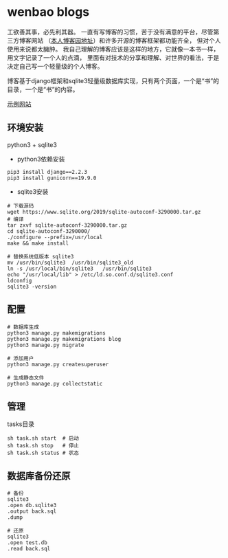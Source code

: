 # wenbao blogs

工欲善其事，必先利其器。 一直有写博客的习惯，苦于没有满意的平台，尽管第三方博客网站 （[本人博客园地址](https://cnblogs.com/wenbao)）和许多开源的博客框架都功能齐全， 但对个人使用来说都太臃肿。 我自己理解的博客应该是这样的地方，它就像一本书一样，用文字记录了一个人的点滴， 里面有对技术的分享和理解、对世界的看法，于是决定自己写一个轻量级的个人博客。

博客基于django框架和sqlite3轻量级数据库实现，只有两个页面，一个是“书”的目录，一个是“书”的内容。

[示例网站](http://www.oabnew.com/myblog)

## 环境安装

python3 + sqlite3

* python3依赖安装

```shell
pip3 install django==2.2.3
pip3 install gunicorn==19.9.0
```

* sqlite3安装

```shell
# 下载源码
wget https://www.sqlite.org/2019/sqlite-autoconf-3290000.tar.gz
# 编译
tar zxvf sqlite-autoconf-3290000.tar.gz 
cd sqlite-autoconf-3290000/
./configure --prefix=/usr/local
make && make install

# 替换系统低版本 sqlite3
mv /usr/bin/sqlite3  /usr/bin/sqlite3_old
ln -s /usr/local/bin/sqlite3   /usr/bin/sqlite3
echo "/usr/local/lib" > /etc/ld.so.conf.d/sqlite3.conf
ldconfig
sqlite3 -version
```

## 配置

```shell
# 数据库生成
python3 manage.py makemigrations
python3 manage.py makemigrations blog
python3 manage.py migrate

# 添加用户
python3 manage.py createsuperuser

# 生成静态文件
python3 manage.py collectstatic
```

## 管理

tasks目录

```shell
sh task.sh start  # 启动
sh task.sh stop   # 停止
sh task.sh status # 状态
```

## 数据库备份还原

```shell
# 备份
sqlite3
.open db.sqlite3
.output back.sql
.dump

# 还原
sqlite3
.open test.db
.read back.sql
```
